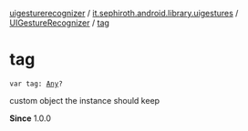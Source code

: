 [uigesturerecognizer](../../index.md) / [it.sephiroth.android.library.uigestures](../index.md) / [UIGestureRecognizer](index.md) / [tag](./tag.md)

# tag

`var tag: `[`Any`](https://kotlinlang.org/api/latest/jvm/stdlib/kotlin/-any/index.html)`?`

custom object the instance should keep

**Since**
1.0.0

